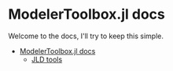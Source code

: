 
<a id='ModelerToolbox.jl-docs-1'></a>

# ModelerToolbox.jl docs


Welcome to the docs, I'll try to keep this simple.

- [ModelerToolbox.jl docs](index.md#ModelerToolbox.jl-docs-1)
    - [JLD tools](jld.md#JLD-tools-1)


